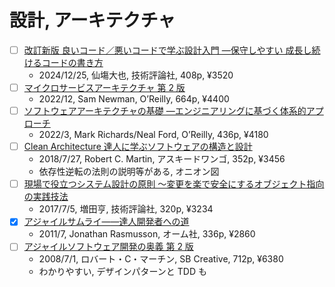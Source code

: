 # 設計, アーキテクチャ

- [ ] [改訂新版 良いコード／悪いコードで学ぶ設計入門 ―保守しやすい 成長し続けるコードの書き方](https://gihyo.jp/book/2025/978-4-297-14622-1)
  - 2024/12/25, 仙塲大也, 技術評論社, 408p, ¥3520
- [ ] [マイクロサービスアーキテクチャ 第 2 版](https://www.oreilly.co.jp/books/9784814400010/)
  - 2022/12, Sam Newman, O’Reilly, 664p, ¥4400
- [ ] [ソフトウェアアーキテクチャの基礎 ―エンジニアリングに基づく体系的アプローチ](https://www.oreilly.co.jp/books/9784873119823/)
  - 2022/3, Mark Richards/Neal Ford, O’Reilly, 436p, ¥4180
- [ ] [Clean Architecture 達人に学ぶソフトウェアの構造と設計](https://asciidwango.jp/post/176293765750/clean-architecture)
  - 2018/7/27, Robert C. Martin, アスキードワンゴ, 352p, ¥3456
  - 依存性逆転の法則の説明等がある, オニオン図
- [ ] [現場で役立つシステム設計の原則 〜変更を楽で安全にするオブジェクト指向の実践技法](https://gihyo.jp/book/2017/978-4-7741-9087-7)
  - 2017/7/5, 増田亨, 技術評論社, 320p, ¥3234
- [x] [アジャイルサムライ――達人開発者への道](https://shop.ohmsha.co.jp/shopdetail/000000001901/)
  - 2011/7, Jonathan Rasmusson, オーム社, 336p, ¥2860
- [ ] [アジャイルソフトウェア開発の奥義 第 2 版](https://www.sbcr.jp/product/4797347784/)
  - 2008/7/1, ロバート・C・マーチン, SB Creative, 712p, ¥6380
  - わかりやすい, デザインパターンと TDD も
